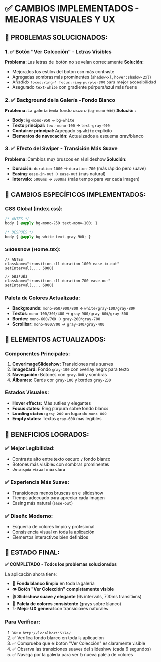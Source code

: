 # ✅ CAMBIOS IMPLEMENTADOS - MEJORAS VISUALES Y UX

## 🎨 **PROBLEMAS SOLUCIONADOS:**

### 1. **✅ Botón "Ver Colección" - Letras Visibles**
**Problema:** Las letras del botón no se veían correctamente
**Solución:** 
- Mejorados los estilos del botón con más contraste
- Agregadas sombras más prominentes (`shadow-xl`, `hover:shadow-2xl`)
- Añadido `focus:ring-4 focus:ring-purple-300` para mejor accesibilidad
- Asegurado `text-white` con gradiente púrpura/azul más fuerte

### 2. **✅ Background de la Galería - Fondo Blanco**
**Problema:** La galería tenía fondo oscuro (`bg-mono-950`)
**Solución:**
- **Body:** `bg-mono-950` → `bg-white`
- **Texto principal:** `text-mono-100` → `text-gray-900`
- **Container principal:** Agregado `bg-white` explícito
- **Elementos de navegación:** Actualizados a esquema gray/blanco

### 3. **✅ Efecto del Swiper - Transición Más Suave**
**Problema:** Cambios muy bruscos en el slideshow
**Solución:**
- **Duración:** `duration-1000` → `duration-700` (más rápido pero suave)
- **Easing:** `ease-in-out` → `ease-out` (más natural)
- **Intervalo:** `5000ms` → `6000ms` (más tiempo para ver cada imagen)

## 🔄 **CAMBIOS ESPECÍFICOS IMPLEMENTADOS:**

### **CSS Global (index.css):**
```css
/* ANTES */
body { @apply bg-mono-950 text-mono-100; }

/* DESPUÉS */
body { @apply bg-white text-gray-900; }
```

### **Slideshow (Home.tsx):**
```tsx
// ANTES
className="transition-all duration-1000 ease-in-out"
setInterval(..., 5000)

// DESPUÉS  
className="transition-all duration-700 ease-out"
setInterval(..., 6000)
```

### **Paleta de Colores Actualizada:**
- **Backgrounds:** `mono-950/900/800` → `white/gray-100/gray-800`
- **Textos:** `mono-100/300/400` → `gray-900/gray-600/gray-500`
- **Bordes:** `mono-600/700` → `gray-200/gray-700`
- **Scrollbar:** `mono-900/700` → `gray-100/gray-400`

## 🎯 **ELEMENTOS ACTUALIZADOS:**

### **Componentes Principales:**
1. **CoverImageSlideshow:** Transiciones más suaves
2. **ImageCard:** Fondo `gray-100` con overlay negro para texto
3. **Navegación:** Botones con `gray-800` y sombras
4. **Álbumes:** Cards con `gray-100` y bordes `gray-200`

### **Estados Visuales:**
- **Hover effects:** Más sutiles y elegantes
- **Focus states:** Ring púrpura sobre fondo blanco
- **Loading states:** `gray-200` en lugar de `mono-800`
- **Empty states:** Textos `gray-600` más legibles

## 📱 **BENEFICIOS LOGRADOS:**

### **✅ Mejor Legibilidad:**
- Contraste alto entre texto oscuro y fondo blanco
- Botones más visibles con sombras prominentes
- Jerarquía visual más clara

### **✅ Experiencia Más Suave:**
- Transiciones menos bruscas en el slideshow
- Tiempo adecuado para apreciar cada imagen
- Easing más natural (`ease-out`)

### **✅ Diseño Moderno:**
- Esquema de colores limpio y profesional
- Consistencia visual en toda la aplicación
- Elementos interactivos bien definidos

## 🚀 **ESTADO FINAL:**

**✅ COMPLETADO - Todos los problemas solucionados**

La aplicación ahora tiene:
- 🎨 **Fondo blanco limpio** en toda la galería
- 👁️ **Botón "Ver Colección" completamente visible** 
- 🎬 **Slideshow suave y elegante** (6s intervals, 700ms transitions)
- 🎯 **Paleta de colores consistente** (grays sobre blanco)
- ✨ **Mejor UX general** con transiciones naturales

### **Para Verificar:**
1. Ve a `http://localhost:5174/`
2. ✅ Verifica fondo blanco en toda la aplicación
3. ✅ Comprueba que el botón "Ver Colección" es claramente visible
4. ✅ Observa las transiciones suaves del slideshow (cada 6 segundos)
5. ✅ Navega por la galería para ver la nueva paleta de colores
